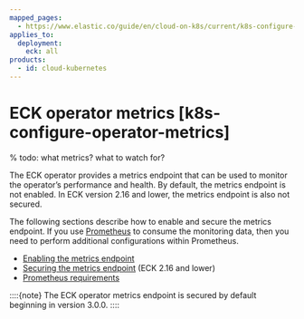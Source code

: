 ```yaml
---
mapped_pages:
  - https://www.elastic.co/guide/en/cloud-on-k8s/current/k8s-configure-operator-metrics.html
applies_to:
  deployment:
    eck: all
products:
  - id: cloud-kubernetes
---
```


# ECK operator metrics [k8s-configure-operator-metrics]

% todo: what metrics? what to watch for?

The ECK operator provides a metrics endpoint that can be used to monitor the operator’s performance and health. By default, the metrics endpoint is not enabled. In ECK version 2.16 and lower, the metrics endpoint is also not secured.

The following sections describe how to enable and secure the metrics endpoint. If you use [Prometheus](https://prometheus.io/) to consume the monitoring data, then you need to perform additional configurations within Prometheus.

* [Enabling the metrics endpoint](k8s-enabling-metrics-endpoint.md)
* [Securing the metrics endpoint](k8s-securing-metrics-endpoint.md) (ECK 2.16 and lower)
* [Prometheus requirements](k8s-prometheus-requirements.md)

::::{note} 
The ECK operator metrics endpoint is secured by default beginning in version 3.0.0.
::::
